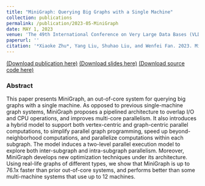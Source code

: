 ```yaml
---
title: "MiniGraph: Querying Big Graphs with a Single Machine"
collection: publications
permalink: /publication/2023-05-MiniGraph
date: MAY 1, 2023
venue: 'The 49th International Conference on Very Large Data Bases (VLDB), 2023.'
paperurl: ''
citation: '*Xiaoke Zhu*, Yang Liu, Shuhao Liu, and Wenfei Fan. 2023. MiniGraph: Querying Big Graphs with a Single Machine. PVLDB. 16, 9, 2172–2185.'
---
```


[(Download publication here)](https://hsiaoko.github.io/files/paper/MiniGraph_full_paper.pdf)
[(Download slides here)](https://hsiaoko.github.io/files/slides/MiniGraph_VLDB2023.pdf)
[(Download source code here)](https://github.com/SICS-Fundamental-Research-Center/MiniGraph)

### Abstract

This paper presents MiniGraph, an out-of-core system for querying big graphs with a single machine. As opposed to previous single-machine graph systems, MiniGraph proposes a pipelined architecture to overlap I/O and CPU operations, and improves multi-core parallelism. It also introduces a hybrid model to support both vertex-centric and graph-centric parallel computations, to simplify parallel graph programming, speed up beyond-neighborhood computations, and parallelize computations within each subgraph. The model induces a two-level parallel execution model to explore both inter-subgraph and intra-subgraph parallelism. Moreover, MiniGraph develops new optimization techniques under its architecture. Using real-life graphs of different types, we show that MiniGraph is up to 76.1x faster than prior out-of-core systems, and performs better than some multi-machine systems that use up to 12 machines.